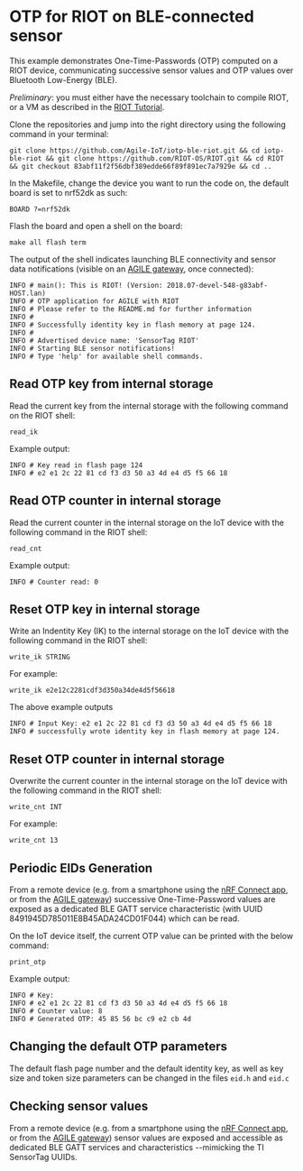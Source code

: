 # OTP for RIOT on BLE-connected sensor

This example demonstrates One-Time-Passwords (OTP) computed on a RIOT device, communicating successive sensor values and OTP values over Bluetooth Low-Energy (BLE). 

*Preliminary*: you must either have the necessary toolchain to compile RIOT, or a VM as described in the [RIOT Tutorial](https://github.com/RIOT-OS/Tutorials).

Clone the repositories and jump into the right directory using the following command in your terminal:

    git clone https://github.com/Agile-IoT/iotp-ble-riot.git && cd iotp-ble-riot && git clone https://github.com/RIOT-OS/RIOT.git && cd RIOT && git checkout 83abf11f2f56dbf389edde66f89f891ec7a7929e && cd ..

In the Makefile, change the device you want to run the code on, the default board is set to nrf52dk as such:

    BOARD ?=nrf52dk
    
Flash the board and open a shell on the board:

    make all flash term

The output of the shell indicates launching BLE connectivity and sensor data notifications (visible on an [AGILE gateway](http://agile-iot.eu/wiki/index.php?title=Main_Page), once connected):

    INFO # main(): This is RIOT! (Version: 2018.07-devel-548-g83abf-HOST.lan)
    INFO # OTP application for AGILE with RIOT
    INFO # Please refer to the README.md for further information
    INFO # 
    INFO # Successfully identity key in flash memory at page 124.
    INFO # 
    INFO # Advertised device name: 'SensorTag RIOT'
    INFO # Starting BLE sensor notifications!
    INFO # Type 'help' for available shell commands.

    
## Read OTP key from internal storage  

Read the current key from the internal storage with the following command on the RIOT shell:

    read_ik
    
Example output:

    INFO # Key read in flash page 124
    INFO # e2 e1 2c 22 81 cd f3 d3 50 a3 4d e4 d5 f5 66 18

## Read OTP counter in internal storage

Read the current counter in the internal storage on the IoT device with the following command in the RIOT shell:

    read_cnt

Example output:

    INFO # Counter read: 0
    
## Reset OTP key in internal storage

Write an Indentity Key (IK) to the internal storage on the IoT device with the following command in the RIOT shell:

    write_ik STRING
    
For example:

    write_ik e2e12c2281cdf3d350a34de4d5f56618

The above example outputs

    INFO # Input Key: e2 e1 2c 22 81 cd f3 d3 50 a3 4d e4 d5 f5 66 18
    INFO # successfully wrote identity key in flash memory at page 124.
   
## Reset OTP counter in internal storage

Overwrite the current counter in the internal storage on the IoT device with the following command in the RIOT shell:

    write_cnt INT
    
For example:

    write_cnt 13

## Periodic EIDs Generation

From a remote device (e.g. from a smartphone using the [nRF Connect app](https://www.nordicsemi.com/eng/Products/Nordic-mobile-Apps/nRF-Connect-for-Mobile), or from the [AGILE gateway](http://agile-iot.eu/wiki/index.php?title=Main_Page)) successive One-Time-Password values are exposed as a dedicated BLE GATT service characteristic (with UUID 8491945D785011E8B45ADA24CD01F044) which can be read.

On the IoT device itself, the current OTP value can be printed with the below command:

    print_otp

Example output:

    INFO # Key: 
    INFO # e2 e1 2c 22 81 cd f3 d3 50 a3 4d e4 d5 f5 66 18 
    INFO # Counter value: 8
    INFO # Generated OTP: 45 85 56 bc c9 e2 cb 4d 

## Changing the default OTP parameters

The default flash page number and the default identity key, as well as key size and token size parameters can be changed in the files `eid.h` and `eid.c`

## Checking sensor values

From a remote device (e.g. from a smartphone using the [nRF Connect app](https://www.nordicsemi.com/eng/Products/Nordic-mobile-Apps/nRF-Connect-for-Mobile), or from the [AGILE gateway](http://agile-iot.eu/wiki/index.php?title=Main_Page)) sensor values are exposed and accessible as dedicated BLE GATT services and characteristics --mimicking the TI SensorTag UUIDs.

